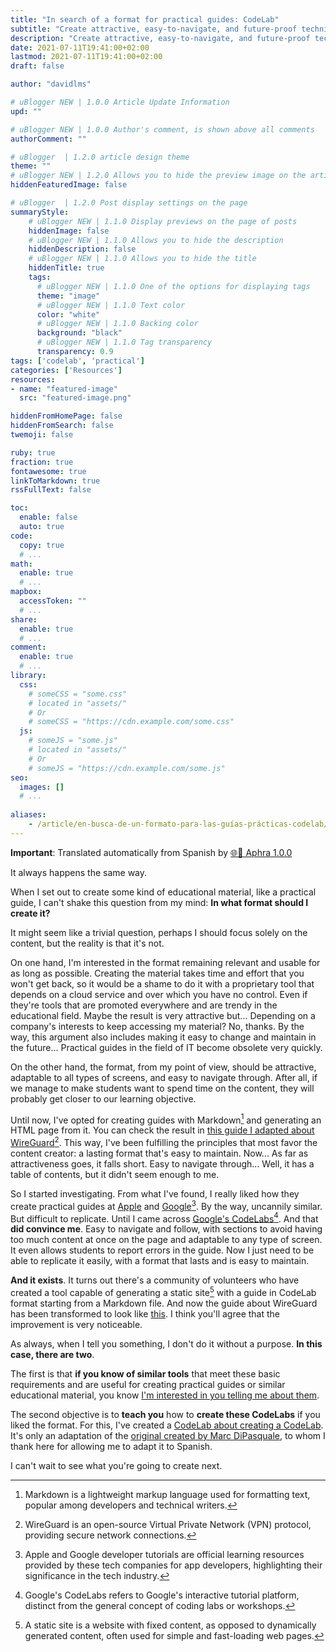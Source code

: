 ```yaml
---
title: "In search of a format for practical guides: CodeLab"
subtitle: "Create attractive, easy-to-navigate, and future-proof technical guides"
description: "Create attractive, easy-to-navigate, and future-proof technical guides"
date: 2021-07-11T19:41:00+02:00
lastmod: 2021-07-11T19:41:00+02:00
draft: false

author: "davidlms"

# uBlogger NEW | 1.0.0 Article Update Information
upd: ""

# uBlogger NEW | 1.0.0 Author's comment, is shown above all comments
authorComment: ""

# uBlogger  | 1.2.0 article design theme
theme: ""
# uBlogger NEW | 1.2.0 Allows you to hide the preview image on the article page
hiddenFeaturedImage: false

# uBlogger  | 1.2.0 Post display settings on the page
summaryStyle:
    # uBlogger NEW | 1.1.0 Display previews on the page of posts
    hiddenImage: false
    # uBlogger NEW | 1.1.0 Allows you to hide the description
    hiddenDescription: false
    # uBlogger NEW | 1.1.0 Allows you to hide the title
    hiddenTitle: true
    tags:
      # uBlogger NEW | 1.1.0 One of the options for displaying tags
      theme: "image"
      # uBlogger NEW | 1.1.0 Text color
      color: "white"
      # uBlogger NEW | 1.1.0 Backing color
      background: "black"
      # uBlogger NEW | 1.1.0 Tag transparency
      transparency: 0.9
tags: ['codelab', 'practical']
categories: ['Resources']
resources:
- name: "featured-image"
  src: "featured-image.png"

hiddenFromHomePage: false
hiddenFromSearch: false
twemoji: false

ruby: true
fraction: true
fontawesome: true
linkToMarkdown: true
rssFullText: false

toc:
  enable: false
  auto: true
code:
  copy: true
  # ...
math:
  enable: true
  # ...
mapbox:
  accessToken: ""
  # ...
share:
  enable: true
  # ...
comment:
  enable: true
  # ...
library:
  css:
    # someCSS = "some.css"
    # located in "assets/"
    # Or
    # someCSS = "https://cdn.example.com/some.css"
  js:
    # someJS = "some.js"
    # located in "assets/"
    # Or
    # someJS = "https://cdn.example.com/some.js"
seo:
  images: []
  # ...
  
aliases:
    - /article/en-busca-de-un-formato-para-las-guías-prácticas-codelab/
---
```


**Important**: Translated automatically from Spanish by [🌐💬 Aphra 1.0.0](https://github.com/DavidLMS/aphra)

It always happens the same way.

When I set out to create some kind of educational material, like a practical guide, I can't shake this question from my mind: **In what format should I create it?**

It might seem like a trivial question, perhaps I should focus solely on the content, but the reality is that it's not.

On one hand, I'm interested in the format remaining relevant and usable for as long as possible. Creating the material takes time and effort that you won't get back, so it would be a shame to do it with a proprietary tool that depends on a cloud service and over which you have no control. Even if they're tools that are promoted everywhere and are trendy in the educational field. Maybe the result is very attractive but... Depending on a company's interests to keep accessing my material? No, thanks. By the way, this argument also includes making it easy to change and maintain in the future... Practical guides in the field of IT become obsolete very quickly.

On the other hand, the format, from my point of view, should be attractive, adaptable to all types of screens, and easy to navigate through. After all, if we manage to make students want to spend time on the content, they will probably get closer to our learning objective.

Until now, I've opted for creating guides with Markdown[^1] and generating an HTML page from it. You can check the result in [this guide I adapted about WireGuard](https://davidlms.github.io/Practicas/SERRED/wireguard)[^2]. This way, I've been fulfilling the principles that most favor the content creator: a lasting format that's easy to maintain. Now... As far as attractiveness goes, it falls short. Easy to navigate through... Well, it has a table of contents, but it didn't seem enough to me.

So I started investigating. From what I've found, I really liked how they create practical guides at [Apple](https://developer.apple.com/tutorials/swiftui) and [Google](https://developer.android.com/jetpack/compose/tutorial?hl=es-419&continue=https%3A%2F%2Fdeveloper.android.com%2Fcourses%2Fpathways%2Fcompose%3Fhl%3Des-419%23article-https%3A%2F%2Fdeveloper.android.com%2Fjetpack%2Fcompose%2Ftutorial)[^3]. By the way, uncannily similar. But difficult to replicate. Until I came across [Google's CodeLabs](https://codelabs.developers.google.com/)[^4]. And that **did convince me**. Easy to navigate and follow, with sections to avoid having too much content at once on the page and adaptable to any type of screen. It even allows students to report errors in the guide. Now I just need to be able to replicate it easily, with a format that lasts and is easy to maintain.

**And it exists**. It turns out there's a community of volunteers who have created a tool capable of generating a static site[^5] with a guide in CodeLab format starting from a Markdown file. And now the guide about WireGuard has been transformed to look like [this](https://davidlms.github.io/Practicas/SERRED/wireguard-ubuntu-server-20). I think you'll agree that the improvement is very noticeable.

As always, when I tell you something, I don't do it without a purpose. **In this case, there are two**.

The first is that **if you know of similar tools** that meet these basic requirements and are useful for creating practical guides or similar educational material, you know [I'm interested in you telling me about them](mailto:hola@davidlms.com).

The second objective is to **teach you** how to **create these CodeLabs** if you liked the format. For this, I've created a [CodeLab about creating a CodeLab](https://davidlms.github.io/Practicas/crear-codelab). It's only an adaptation of the [original created by Marc DiPasquale](https://www.marcd.dev/codelab-4-codelab), to whom I thank here for allowing me to adapt it to Spanish.

I can't wait to see what you're going to create next.

[^1]: Markdown is a lightweight markup language used for formatting text, popular among developers and technical writers.
[^2]: WireGuard is an open-source Virtual Private Network (VPN) protocol, providing secure network connections.
[^3]: Apple and Google developer tutorials are official learning resources provided by these tech companies for app developers, highlighting their significance in the tech industry.
[^4]: Google's CodeLabs refers to Google's interactive tutorial platform, distinct from the general concept of coding labs or workshops.
[^5]: A static site is a website with fixed content, as opposed to dynamically generated content, often used for simple and fast-loading web pages.